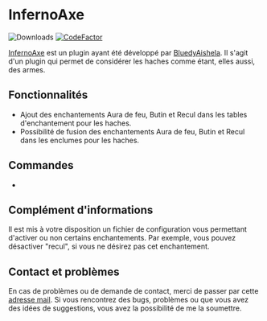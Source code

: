 # InfernoAxe
![Downloads](https://img.shields.io/badge/downloads-no%20releases-red) [![CodeFactor](https://www.codefactor.io/repository/github/beltaria/infernoaxe/badge)](https://www.codefactor.io/repository/github/beltaria/infernoaxe)

[InfernoAxe](https://www.beltaria.fr/wiki/infernoaxe) est un plugin ayant été développé par [BluedyAishela](https://github.com/BluedyRimuru).
Il s'agit d'un plugin qui permet de considérer les haches comme étant, elles aussi, des armes. 

## Fonctionnalités

- Ajout des enchantements Aura de feu, Butin et Recul dans les tables d'enchantement pour les haches.
- Possibilité de fusion des enchantements Aura de feu, Butin et Recul dans les enclumes pour les haches.

## Commandes

- 

## Complément d'informations

Il est mis à votre disposition un fichier de configuration vous permettant d'activer ou non certains enchantements.
Par exemple, vous pouvez désactiver "recul", si vous ne désirez pas cet enchantement.

## Contact et problèmes

En cas de problèmes ou de demande de contact, merci de passer par cette [adresse mail](bluedy.aishela208@gmail.com).
Si vous rencontrez des bugs, problèmes ou que vous avez des idées de suggestions, vous avez la possibilité de me la soumettre.